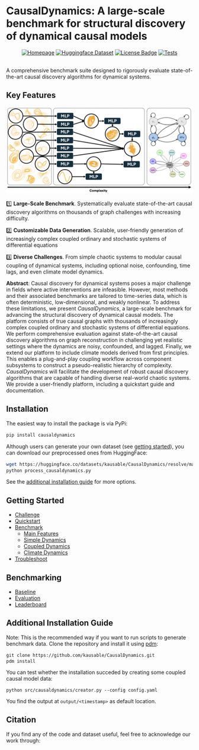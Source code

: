 # CausalDynamics: A large-scale benchmark for structural discovery of dynamical causal models


<div align="center">
<a href="http://kausable.github.io/CausalDynamics"><img src="https://img.shields.io/badge/View-Documentation-blue?style=for-the-badge)" alt="Homepage"/></a>
  <!-- <a href="<ADD_LINK>"><img src="https://img.shields.io/badge/ArXiV-2402.00712-b31b1b.svg" alt="arXiv"/></a> -->
<a href="https://huggingface.co/datasets/kausable/CausalDynamics"><img src="https://img.shields.io/badge/Dataset-HuggingFace-ffd21e" alt="Huggingface Dataset"/></a>
<a href="https://github.com/kausable/CausalDynamics/blob/main/LICENSE.txt"><img src="https://img.shields.io/badge/license-MIT-green" alt="License Badge"/></a>
<a href="https://github.com/kausable/CausalDynamics/actions/workflows/run-tests.yml"><img src="https://github.com/kausable/CausalDynamics/workflows/Run%20Tests/badge.svg" alt="Tests"/></a>
</div>
</br>

A comprehensive benchmark suite designed to rigorously evaluate state-of-the-art causal discovery algorithms for dynamical systems.

## Key Features
![Overview of CausalDynamics](docs/causaldynamics_overview.png)


1️⃣ **Large-Scale Benchmark**. Systematically evaluate state-of-the-art causal discovery algorithms on thousands of graph challenges with increasing difficulty. 

2️⃣ **Customizable Data Generation**. Scalable, user-friendly generation of increasingly complex coupled ordinary and stochastic systems of differential equations

3️⃣ **Diverse Challenges**. From simple chaotic systems to modular causal coupling of dynamical systems, including optional noise, confounding, time lags, and even climate model dynamics.

**Abstract**: Causal discovery for dynamical systems poses a major challenge in fields where active interventions are infeasible. However, most methods and their associated benchmarks are tailored to time-series data, which is often deterministic, low-dimensional, and weakly nonlinear. To address these limitations, we present *CausalDynamics*, a large-scale benchmark for advancing the structural discovery of dynamical causal models. The platform consists of true causal graphs with thousands of increasingly complex coupled ordinary and stochastic systems of differential equations. We perform comprehensive evaluation against state-of-the-art causal discovery algorithms on graph reconstruction in challenging yet realistic settings where the dynamics are noisy, confounded, and lagged. Finally, we extend our platform to include climate models derived from first principles. This enables a plug-and-play coupling workflow across component subsystems to construct a pseudo-realistic hierarchy of complexity. *CausalDynamics* will facilitate the development of robust causal discovery algorithms that are capable of handling diverse real-world chaotic systems. We provide a user-friendly platform, including a quickstart guide and documentation.


## Installation

The easiest way to install the package is via PyPi:
```bash
pip install causaldynamics
```

Although users can generate your own dataset (see [getting started](#getting-started)), you can download our preprocessed ones from HuggingFace:
```bash
wget https://huggingface.co/datasets/kausable/CausalDynamics/resolve/main/process_causaldynamics.py
python process_causaldynamics.py
```

See the [additional installation guide](#additional-installation-guide) for more options.


## Getting Started

- [Challenge](https://kausable.github.io/CausalDynamics/challenge.html)
- [Quickstart](https://kausable.github.io/CausalDynamics/quickstart.html)
- [Benchmark](https://kausable.github.io/CausalDynamics/benchmark.html)
    - [Main Features](https://kausable.github.io/CausalDynamics/notebooks/features.html)
    - [Simple Dynamics](https://kausable.github.io/CausalDynamics/notebooks/simple_causal_models.html)
    - [Coupled Dynamics](https://kausable.github.io/CausalDynamics/notebooks/coupled_causal_models.html)
    - [Climate Dynamics](https://kausable.github.io/CausalDynamics/notebooks/climate_causal_models.html)
- [Troubleshoot](https://kausable.github.io/CausalDynamics/troubleshoot.html)

## Benchmarking
- [Baseline](https://kausable.github.io/CausalDynamics/baseline.html)
- [Evaluation](https://kausable.github.io/CausalDynamics/notebooks/eval_pipeline.html)
- [Leaderboard](https://kausable.github.io/CausalDynamics/leaderboard.html)

## Additional Installation Guide
Note: This is the recommended way if you want to run scripts to generate benchmark data. Clone the repository and install it using [pdm](https://pdm-project.org/en/latest/): 

```shell
git clone https://github.com/kausable/CausalDynamics.git
pdm install
```

You can test whether the installation succeded by creating some coupled causal model data:

```shell
python src/causaldynamics/creator.py --config config.yaml
```

You find the output at `output/<timestamp>` as default location.

## Citation
If you find any of the code and dataset useful, feel free to acknowledge our work through:
